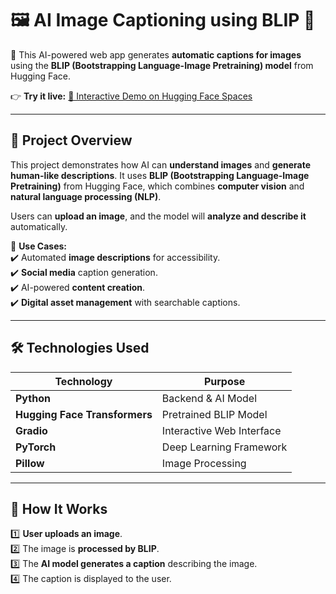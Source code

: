 # 🖼️ AI Image Captioning using BLIP 🤖  

🚀 This AI-powered web app generates **automatic captions for images** using the **BLIP (Bootstrapping Language-Image Pretraining) model** from Hugging Face.  

👉 **Try it live:** [🔗 Interactive Demo on Hugging Face Spaces](https://your-huggingface-space-url)  

---

## **📌 Project Overview**  
This project demonstrates how AI can **understand images** and **generate human-like descriptions**. It uses **BLIP (Bootstrapping Language-Image Pretraining)** from Hugging Face, which combines **computer vision** and **natural language processing (NLP)**.  

Users can **upload an image**, and the model will **analyze and describe it** automatically.  

🔹 **Use Cases:**  
✔️ Automated **image descriptions** for accessibility.  
✔️ **Social media** caption generation.  
✔️ AI-powered **content creation**.  
✔️ **Digital asset management** with searchable captions.  

---

## **🛠️ Technologies Used**
| Technology | Purpose |
|------------|---------|
| **Python** | Backend & AI Model |
| **Hugging Face Transformers** | Pretrained BLIP Model |
| **Gradio** | Interactive Web Interface |
| **PyTorch** | Deep Learning Framework |
| **Pillow** | Image Processing |

---

## **🚀 How It Works**
1️⃣ **User uploads an image**.  
2️⃣ The image is **processed by BLIP**.  
3️⃣ The **AI model generates a caption** describing the image.  
4️⃣ The caption is displayed to the user.  
